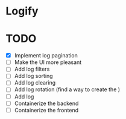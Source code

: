 # Logify


# TODO
 - [x] Implement log pagination
 - [ ] Make the UI more pleasant
 - [ ] Add log filters
 - [ ] Add log sorting
 - [ ] Add log clearing
 - [ ] Add log rotation (find a way to create the )
 - [ ] Add log
 - [ ] Containerize the backend
 - [ ] Containerize the frontend
